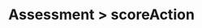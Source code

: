 ---
title: Assessment > scoreAction
redirect_to: "/releases/v6.0.0/developers/obo_nodes/score_action"
---